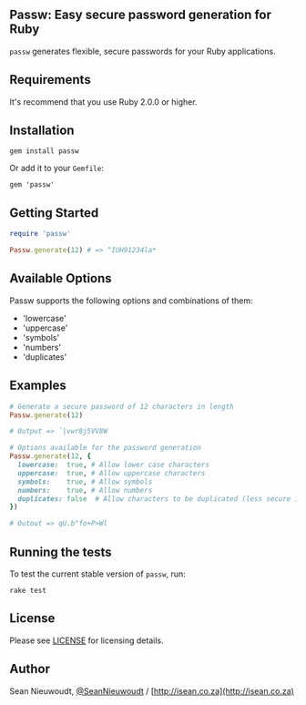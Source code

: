 ## Passw: Easy secure password generation for Ruby

`passw` generates flexible, secure passwords for your Ruby applications. 

Requirements
-----------------

It's recommend that you use Ruby 2.0.0 or higher.

Installation
-----------------

```
gem install passw
```

Or add it to your `Gemfile`: 

```
gem 'passw'
```

Getting Started
-----------------

```ruby
require 'passw'

Passw.generate(12) # => ^IUH91234la*

```

Available Options
-----------------

Passw supports the following options and combinations of them:

- 'lowercase' 
- 'uppercase' 
- 'symbols' 
- 'numbers'
- 'duplicates'

Examples
-----------------

```ruby
# Generate a secure password of 12 characters in length
Passw.generate(12)

# Output => `|vwr8j5VV8W

# Options available for the password generation
Passw.generate(12, {
  lowercase:  true, # Allow lower case characters
  uppercase:  true, # Allow uppercase characters
  symbols:    true, # Allow symbols
  numbers:    true, # Allow numbers 
  duplicates: false  # Allow characters to be duplicated (less secure if true)	
})

# Outout => qU.b"fo+P>Wl
```

Running the tests
-----------------

To test the current stable version of `passw`, run:

```
rake test
```

License
-----------------

Please see [LICENSE](https://github.com/SeanNieuwoudt/passw/blob/master/LICENSE) for licensing details.

Author
-----------------

Sean Nieuwoudt, [@SeanNieuwoudt](https://twitter.com/seannieuwoudt) / [http://isean.co.za](http://isean.co.za)